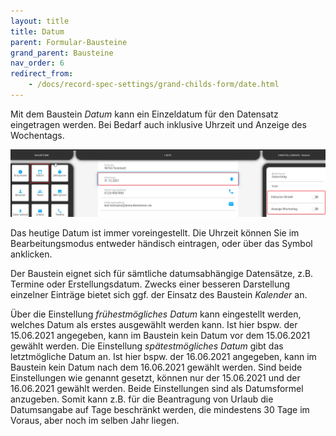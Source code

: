 ```yaml
---
layout: title
title: Datum
parent: Formular-Bausteine
grand_parent: Bausteine
nav_order: 6
redirect_from:
    - /docs/record-spec-settings/grand-childs-form/date.html
---
```


Mit dem Baustein _Datum_ kann ein Einzeldatum für den Datensatz eingetragen werden. Bei Bedarf auch inklusive Uhrzeit und Anzeige des Wochentags.

![date](\assets\record-spec-settings\1date.png 'date')

Das heutige Datum ist immer voreingestellt.
Die Uhrzeit können Sie im Bearbeitungsmodus entweder händisch eintragen, oder über das Symbol anklicken.

Der Baustein eignet sich für sämtliche datumsabhängige Datensätze, z.B. Termine oder Erstellungsdatum.
Zwecks einer besseren Darstellung einzelner Einträge bietet sich ggf. der Einsatz des Baustein _Kalender_ an.

Über die Einstellung _frühestmögliches Datum_ kann eingestellt werden, welches Datum als erstes ausgewählt werden kann.
Ist hier bspw. der 15.06.2021 angegeben, kann im Baustein kein Datum vor dem 15.06.2021 gewählt werden.
Die Einstellung _spätestmögliches Datum_ gibt das letztmögliche Datum an.
Ist hier bspw. der 16.06.2021 angegeben, kann im Baustein kein Datum nach dem 16.06.2021 gewählt werden.
Sind beide Einstellungen wie genannt gesetzt, können nur der 15.06.2021 und der 16.06.2021 gewählt werden.
Beide Einstellungen sind als Datumsformel anzugeben. Somit kann z.B. für die Beantragung von Urlaub die Datumsangabe auf Tage beschränkt werden, die mindestens 30 Tage im Voraus, aber noch im selben Jahr liegen.
